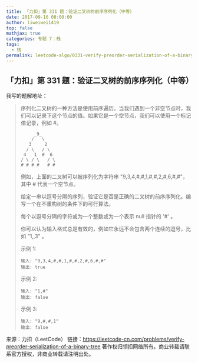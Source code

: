 ```yaml
---
title: 「力扣」第 331 题：验证二叉树的前序序列化（中等）
date: 2017-09-16 08:00:00
author: liweiwei1419
top: false
mathjax: true
categories: 专题 7：栈
tags:
  - 栈
permalink: leetcode-algo/0331-verify-preorder-serialization-of-a-binary-tree
---
```


## 「力扣」第 331 题：验证二叉树的前序序列化（中等）

我写的题解地址：

> 序列化二叉树的一种方法是使用前序遍历。当我们遇到一个非空节点时，我们可以记录下这个节点的值。如果它是一个空节点，我们可以使用一个标记值记录，例如 #。
>
> ```
>      _9_
>     /   \
>    3     2
>   / \   / \
>  4   1  #  6
> / \ / \   / \
> # # # #   # #
> ```
>
> 
>
> 例如，上面的二叉树可以被序列化为字符串 "9,3,4,#,#,1,#,#,2,#,6,#,#"，其中 # 代表一个空节点。
>
> 给定一串以逗号分隔的序列，验证它是否是正确的二叉树的前序序列化。编写一个在不重构树的条件下的可行算法。
>
> 每个以逗号分隔的字符或为一个整数或为一个表示 null 指针的 '#' 。
>
> 你可以认为输入格式总是有效的，例如它永远不会包含两个连续的逗号，比如 "1,,3" 。
>
> 示例 1:
>
> ```
> 输入: "9,3,4,#,#,1,#,#,2,#,6,#,#"
> 输出: true
> ```
>
>
> 示例 2:
>
> ```
> 输入: "1,#"
> 输出: false
> ```
>
> 示例 3:
>
> ```
> 输入: "9,#,#,1"
> 输出: false
> ```

来源：力扣（LeetCode）
链接：https://leetcode-cn.com/problems/verify-preorder-serialization-of-a-binary-tree
著作权归领扣网络所有。商业转载请联系官方授权，非商业转载请注明出处。